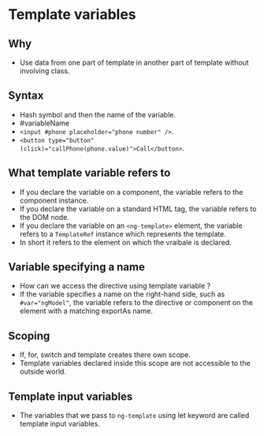 # Template variables

## Why

- Use data from one part of template in another part of template without involving class.

## Syntax

- Hash symbol and then the name of the variable.
- #variableName
- `<input #phone placeholder="phone number" />`.
- `<button type="button" (click)="callPhone(phone.value)">Call</button>`.

## What template variable refers to

- If you declare the variable on a component, the variable refers to the component instance.
- If you declare the variable on a standard HTML tag, the variable refers to the DOM node.
- If you declare the variable on an `<ng-template>` element, the variable refers to a `TemplateRef` instance which represents the template.
- In short it refers to the element on which the vraibale is declared.

## Variable specifying a name

- How can we access the directive using template variable ?
- If the variable specifies a name on the right-hand side, such as `#var="ngModel"`, the variable refers to the directive or component on the element with a matching exportAs name.

## Scoping

- If, for, switch and template creates there own scope.
- Template variables declared inside this scope are not accessible to the outside world.

## Template input variables

- The variables that we pass to `ng-template` using let keyword are called template input variables.
